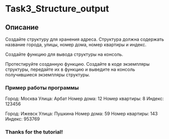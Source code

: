 # Task3_Structure_output

## Описание
Создайте структуру для хранения адреса. 
Структура должна содержать название города, 
улицы, номер дома, номер квартиры и индекс.

Создайте функцию для вывода структуры на консоль.

Протестируйте созданную функцию. 
Создайте в коде экземпляры структуры, 
передайте их в функцию и выведите на консоль 
получившиеся экземпляры структуры.

### Пример работы программы
Город: Москва
Улица: Арбат
Номер дома: 12
Номер квартиры: 8
Индекс: 123456

Город: Ижевск
Улица: Пушкина
Номер дома: 59
Номер квартиры: 143
Индекс: 953769

### Thanks for the tutorial!